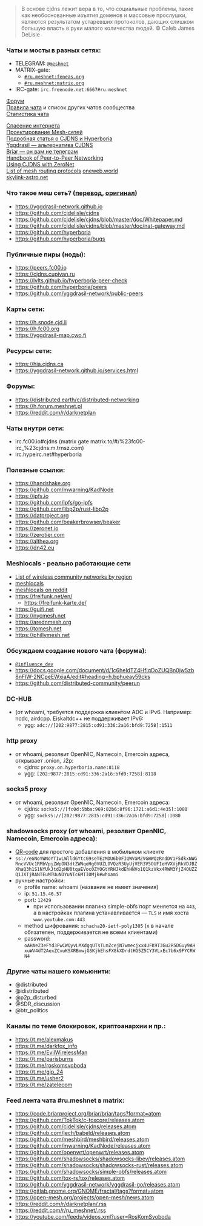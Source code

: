 >В основе cjdns лежит вера в то, что социальные проблемы, такие как необоснованные изъятия доменов и массовые прослушки, являются результатом устаревших протоколов, дающих слишком большую власть в руки малого количества людей. © Caleb James DeLisle

### Чаты и мосты в разных сетях:
- TELEGRAM: [`@meshnet`](https://t.me/meshnet)
- MATRIX-gate: 
  - [`#ru.meshnet:feneas.org`](https://matrix.to/#/#ru.meshnet:feneas.org)
  - [`#ru.meshnet:matrix.org`](https://matrix.to/#/#ru.meshnet:matrix.org)
- IRC-gate: `irc.freenode.net:6667#ru.meshnet`

[Форум](https://reddit.com/r/ru_meshnet/)  
[Правила чата](https://docs.google.com/document/d/1FmnWIkqs499e25ndv-8EuvHiVKQVjjhJwRuGSYYW_oY/edit?usp=sharing) и список других чатов сообщества  
[Статистика чата](http://combot.org/c/-1001135587237)  

[Спасение интернета](https://golos.io/p2p/@foxcool/spasenie-interneta)  
[Проектирование Mesh-сетей](https://nag.ru/articles/article/102081/proektirovanie-mesh-setey.html)  
[Подробная статья о CJDNS и Hyperboria](http://netwhood.online/2018/10/21/cjdns-theory-and-practice/)  
[Yggdrasil — альтернатива CJDNS](http://yggdrasil-network.github.io/)  
[Briar — он вам не телеграм](https://briarproject.org/)  
[Handbook of Peer-to-Peer Networking](http://gen.lib.rus.ec/book/index.php?md5=1AED81BE347826A6CD6BB0523EF81768)   
[Using CJDNS with ZeroNet](https://proxy.zeronet.a0z.ru/1N6zp6jCXPBktNMPfe7UJBpQGyfCq7k2M8/?Post:51:Using+CJDNS+with+ZeroNet)  
[List of mesh routing protocols](https://en.wikipedia.org/wiki/Wireless_mesh_network#Routing_protocols)
[oneweb.world](https://oneweb.world/)  
[skylink-astro.net](http://skylink-astro.net/)  

### Что такое меш сеть? ([перевод](https://youtube.com/watch?v=SXgeNHP0IEg), [оригинал](http://youtube.com/watch?v=cK73sYM3g0Q))
- https://yggdrasil-network.github.io
- https://github.com/cjdelisle/cjdns
- https://github.com/cjdelisle/cjdns/blob/master/doc/Whitepaper.md
- https://github.com/cjdelisle/cjdns/blob/master/doc/nat-gateway.md
- https://github.com/hyperboria
- https://github.com/hyperboria/bugs

### Публичные пиры (ноды):
- https://peers.fc00.io
- https://cjdns.cupivan.ru
- https://lvlts.github.io/hyperboria-peer-check
- https://github.com/hyperboria/peers
- https://github.com/yggdrasil-network/public-peers

### Карты сети:
- https://h.snode.cjd.li
- https://h.fc00.org
- https://yggdrasil-map.cwo.fi

### Ресурсы сети:
- https://hia.cjdns.ca
- https://yggdrasil-network.github.io/services.html

### Форумы:
- https://distributed.earth/c/distributed-networking
- https://h.forum.meshnet.pl
- https://reddit.com/r/darknetplan

### Чаты внутри сети:
- irc.fc00.io#cjdns (matrix gate matrix.to/#/%23fc00-irc_%23cjdns:m.trnsz.com)
- irc.hypeirc.net#hyperboria

### Полезные ссылки:
- https://handshake.org
- https://github.com/mwarning/KadNode
- https://ipfs.io
- https://github.com/ipfs/go-ipfs
- https://github.com/libp2p/rust-libp2p
- https://datproject.org
- https://github.com/beakerbrowser/beaker
- https://zeronet.io
- https://zerotier.com
- https://althea.org
- https://dn42.eu

### Meshlocals - реально работающие сети
- [List of wireless community networks by region](https://en.wikipedia.org/wiki/List_of_wireless_community_networks_by_region)  
- [meshlocals](https://github.com/phillymesh/meshlocals/blob/master/meshlocals.md)
- [meshlocals on reddit](https://reddit.com/user/Famicoman/m/meshlocals/)
- https://freifunk.net/en/ 
    - https://freifunk-karte.de/
- https://guifi.net
- https://nycmesh.net
- https://arednmesh.org
- https://tomesh.net
- https://phillymesh.net

### Обсуждаем создание нового чата (форума):
- [`@influence_dev`](https://t.me/influence_dev)
- https://docs.google.com/document/d/1c6heldTZ4HfIqDoZUQBn0jw5zb8nFlW-2NCpeEWxiaA/edit#heading=h.bphueay59cks
- https://github.com/distributed-community/peerun

### DC-HUB 
- (от whoami, требуется поддержка клиентом ADC и IPv6. Например: ncdc, airdcpp. Eiskaltdc++ не поддерживает IPv6: 
    - ygg: `adc://[202:9877:2815:cd91:336:2a16:bfd9:7258]:1511`

### http proxy 
- от whoami, резолвит OpenNIC, Namecoin, Emercoin адреса, открывает .onion, .i2p:
    - cjdns: `proxy.on.hyperboria.name:8118`
    - ygg: `[202:9877:2815:cd91:336:2a16:bfd9:7258]:8118`

### socks5 proxy 
- от whoami, резолвит OpenNIC, Namecoin, Emercoin адреса:
    - cjdns: `socks5://[fc0d:5bba:969:82b6:8f96:1721:a6d1:4e35]:1080`
    - ygg: `socks5://[202:9877:2815:cd91:336:2a16:bfd9:7258]:1080`

### shadowsocks proxy (от whoami, резолвит OpenNIC, Namecoin, Emercoin адреса):
- [QR-code](https://duckduckgo.com/?q=qr+code+ss%3A%2F%2FeGNoYWNoYTIwLWlldGYtcG9seTEzMDU6b0FIQWVaM2VGWWQzRndDV1F5dkxNWGRncVVUc1RMbVpjZWpON3dtZWNqeHg0VUZLOVQzR3UyUjVER3V5OUFIeHVXVjRkVDJBZXhaQ3h1S1NYUkJtd2pHU0tqaEVoc0ZYOGtYRHJkdEhHNVo1Q1kzVkx4RWM3YjZ4OUZZQ1JXTjRANTEuMTUuNDYuNTc6MTI0Mjk%23whoami&t=ffab&ia=answer) для простого добавления в мобильном клиенте 
- `ss://eGNoYWNoYTIwLWlldGYtcG9seTEzMDU6b0FIQWVaM2VGWWQzRndDV1F5dkxNWGRncVVUc1RMbVpjZWpON3dtZWNqeHg0VUZLOVQzR3UyUjVER3V5OUFIeHVXVjRkVDJBZXhaQ3h1S1NYUkJtd2pHU0tqaEVoc0ZYOGtYRHJkdEhHNVo1Q1kzVkx4RWM3YjZ4OUZZQ1JXTjRANTEuMTUuNDYuNTc6MTI0Mjk#whoami`
- ручные настройки:
    - profile name: whoami (название не имеет значения)
    - ip: `51.15.46.57`
    - port: `12429`
        - при использовании плагина simple-obfs порт меняется на `443`, а в настройках плагина устанавливается — `TLS` и имя хоста `www.youtube.com:443`
    - method шифрования: `xchacha20-ietf-poly1305` (x в начале обязателен, поддерживается не всеми клиентами)
    - password: `oAHAeZ3eFYd3FwCWQyvLMXdgqUTsTLmZcejN7wmecjxx4UFK9T3Gu2R5DGuy9AHxuWV4dT2AexZCxuKSXRBmwjGSKjhEhsFX8kXDrdtHG5Z5CY3VLxEc7b6x9FYCRWN4`

### Другие чаты нашего комьюнити:
- @distributed
- @idistributed
- @p2p_disturbed
- @SDR_discussion
- @btr_politics

### Каналы по теме блокировок, криптоанархии и пр.:
- https://t.me/alexmakus
- https://t.me/darkfox_info
- https://t.me/EvilWirelessMan
- https://t.me/parisburns
- https://t.me/roskomsvoboda
- https://t.me/gip_24
- https://t.me/usher2
- https://t.me/zatelecom

### Feed лента чата #ru.meshnet в matrix:
- https://code.briarproject.org/briar/briar/tags?format=atom
- https://github.com/TokTok/c-toxcore/releases.atom
- https://github.com/cjdelisle/cjdns/releases.atom
- https://github.com/jech/babeld/releases.atom
- https://github.com/meshbird/meshbird/releases.atom
- https://github.com/mwarning/KadNode/releases.atom
- https://github.com/openwrt/openwrt/releases.atom
- https://github.com/shadowsocks/shadowsocks-libev/releases.atom
- https://github.com/shadowsocks/shadowsocks-rust/releases.atom
- https://github.com/shadowsocks/simple-obfs/releases.atom
- https://github.com/tox-rs/tox/releases.atom
- https://github.com/yggdrasil-network/yggdrasil-go/releases.atom
- https://gitlab.gnome.org/GNOME/fractal/tags?format=atom
- https://open-mesh.org/projects/open-mesh/news.atom
- https://reddit.com/r/darknetplan/.rss
- https://reddit.com/r/ru_meshnet/.rss
- https://youtube.com/feeds/videos.xml?user=RosKomSvoboda
